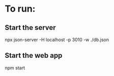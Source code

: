 # To run:

## Start the server

npx json-server -H localhost -p 3010 -w ./db.json

## Start the web app

npm start
